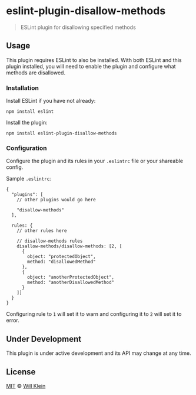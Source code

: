 # eslint-plugin-disallow-methods

> ESLint plugin for disallowing specified methods

## Usage

This plugin requires ESLint to also be installed. With both ESLint and this plugin installed, you will need to enable the plugin and configure what methods are disallowed.

### Installation

Install ESLint if you have not already:

    npm install eslint

Install the plugin:

    npm install eslint-plugin-disallow-methods

### Configuration

Configure the plugin and its rules in your `.eslintrc` file or your shareable config.

Sample `.eslintrc`:

    {
      "plugins": [
        // other plugins would go here
    
        "disallow-methods"
      ],
    
      rules: {
        // other rules here
    
        // disallow-methods rules
        disallow-methods/disallow-methods: [2, [
          {
            object: "protectedObject",
            method: "disallowedMethod"
          },
          {
            object: "anotherProtectedObject",
            method: "anotherDisallowedMethod"
          }
        ]]
      }
    }

Configuring rule to `1` will set it to warn and configuring it to `2` will set it to error.

## Under Development

This plugin is under active development and its API may change at any time.

## License

[MIT](http://mit-license.org/) © [Will Klein](http://willkle.in)
